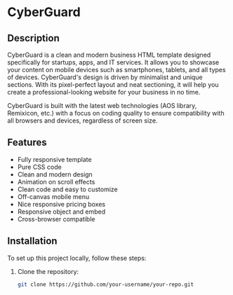 # CyberGuard

## Description
CyberGuard is a clean and modern business HTML template designed specifically for startups, apps, and IT services. It allows you to showcase your content on mobile devices such as smartphones, tablets, and all types of devices. CyberGuard's design is driven by minimalist and unique sections. With its pixel-perfect layout and neat sectioning, it will help you create a professional-looking website for your business in no time.

CyberGuard is built with the latest web technologies (AOS library, Remixicon, etc.) with a focus on coding quality to ensure compatibility with all browsers and devices, regardless of screen size.

## Features
- Fully responsive template
- Pure CSS code
- Clean and modern design
- Animation on scroll effects
- Clean code and easy to customize
- Off-canvas mobile menu
- Nice responsive pricing boxes
- Responsive object and embed
- Cross-browser compatible

## Installation
To set up this project locally, follow these steps:

1. Clone the repository:
   ```bash
   git clone https://github.com/your-username/your-repo.git
